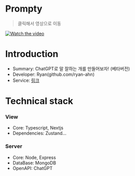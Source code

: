 # Prompty
> 클릭해서 영상으로 이동

[![Watch the video](https://platform-client-release.s3.ap-northeast-2.amazonaws.com/temp/prompt-back.png)](https://www.youtube.com/watch?v=IBnVf-u92A4&t=8s)

# Introduction

- Summary: ChatGPT로 말 잘하는 개를 만들어보자! (베타버전)
- Developer: Ryan(github.com/ryan-ahn)
- Service: [링크](prompty.im)

# Technical stack

### View
- Core: Typescript, Nextjs
- Dependencies: Zustand... 

### Server
- Core: Node, Express
- DataBase: MongoDB
- OpenAPI: ChatGPT

